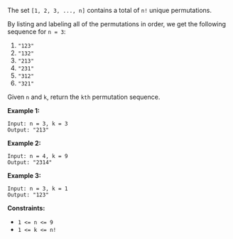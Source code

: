 The set `[1, 2, 3, ..., n]` contains a total of `n!` unique permutations.

By listing and labeling all of the permutations in order, we get the following
sequence for `n = 3`:

  1. `"123"`
  2. `"132"`
  3. `"213"`
  4. `"231"`
  5. `"312"`
  6. `"321"`

Given `n` and `k`, return the `kth` permutation sequence.



**Example 1:**

    
    
    Input: n = 3, k = 3
    Output: "213"
    

**Example 2:**

    
    
    Input: n = 4, k = 9
    Output: "2314"
    

**Example 3:**

    
    
    Input: n = 3, k = 1
    Output: "123"
    



**Constraints:**

  * `1 <= n <= 9`
  * `1 <= k <= n!`

